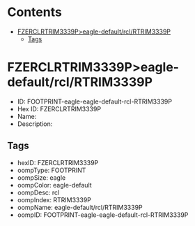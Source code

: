 



Contents
========

* [FZERCLRTRIM3339P>eagle-default/rcl/RTRIM3339P](#fzerclrtrim3339peagle-defaultrclrtrim3339p)
	* [Tags](#tags)

# FZERCLRTRIM3339P>eagle-default/rcl/RTRIM3339P

- ID: FOOTPRINT-eagle-eagle-default-rcl-RTRIM3339P
- Hex ID: FZERCLRTRIM3339P
- Name: 
- Description: 

## Tags

- hexID: FZERCLRTRIM3339P
- oompType: FOOTPRINT
- oompSize: eagle
- oompColor: eagle-default
- oompDesc: rcl
- oompIndex: RTRIM3339P
- oompName: eagle-default/rcl/RTRIM3339P
- oompID: FOOTPRINT-eagle-eagle-default-rcl-RTRIM3339P
